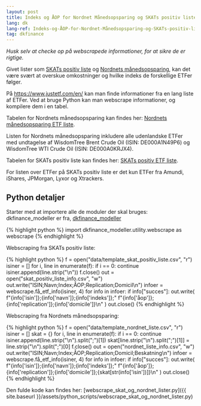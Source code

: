 ```yaml
---
layout: post
title: Indeks og ÅOP for Nordnet Månedsopsparing og SKATs positiv liste
lang: dk
lang-ref: Indeks-og-ÅOP-for-Nordnet-Månedsopsparing-og-SKATs-positiv-liste
tag: dkfinance
---
```


*Husk selv at checke op på webscrapede informationer, for at sikre de er rigtige.*

Givet lister som [SKATs positiv liste](https://skat.dk/skat.aspx?oid=2244641)
og [Nordnets månedsopsparing](https://www.nordnet.dk/dk/tjenester/manedsopsparing),
kan det være svært at overskue omkostninger og hvilke indeks de forskellige ETFer følger.

På https://www.justetf.com/en/ kan man finde informationer fra en lang liste af ETFer.
Ved at bruge Python kan man webscrape informationer, og kompilere dem i en tabel.

Tabelen for Nordnets månedsopsparing kan findes her:
[Nordnets månedsopsparing ETF liste](https://docs.google.com/spreadsheets/d/1FTxNdAT43Dkcix32ase-R8O1tQDkWkr3hvvkqLLOihY/edit?usp=sharing).

Listen for Nordnets månedsopsparing inkludere alle udenlandske ETFer med undtagelse af WisdomTree Brent Crude Oil (ISIN: DE000A1N49P6) og WisdomTree WTI Crude Oil (ISIN: DE000A0KRJX4).

Tabelen for SKATs positiv liste kan findes her:
[SKATs positiv ETF liste](https://docs.google.com/spreadsheets/d/181WgeIKI_c9z2DpjqcBxXkOwbcPLnrDjRT4JhHY8eB8/edit?usp=sharing).

For listen over ETFer på SKATs positiv liste er det kun ETFer fra Amundi, iShares, JPMorgan, Lyxor og Xtrackers.


<!-- python_split -->

## Python detaljer

Starter med at importere alle de moduler der skal bruges:
dkfinance_modeller er fra, [dkfinance_modeller](https://github.com/erikkjellgren/dkfinance_modeller)

{% highlight python %}
import dkfinance_modeller.utility.webscrape as webscrape
{% endhighlight %}

Webscraping fra SKATs positiv liste:

{% highlight python %}
f = open("data/template_skat_positiv_liste.csv", "r")
isiner = []
for i, line in enumerate(f):
    if i == 0:
        continue
    isiner.append(line.strip("\n"))
f.close()
out = open("skat_positiv_liste_info.csv", "w")
out.write("ISIN;Navn;Index;ÅOP;Replication;Domicil\n")
infoer = webscrape.få_etf_info(isiner, 4)
for info in infoer:
    if info["succes"]:
        out.write(
            f"{info['isin']};{info['navn']};{info['indeks']};"
            f"{info['åop']};{info['replication']};{info['domicile']}\n"
        )
out.close()
{% endhighlight %}

Webscraping fra Nordnets månedsopsparing:

{% highlight python %}
f = open("data/template_nordnet_liste.csv", "r")
isiner = []
skat = {}
for i, line in enumerate(f):
    if i == 0:
        continue
    isiner.append(line.strip("\n").split(";")[1])
    skat[line.strip("\n").split(";")[1]] = line.strip("\n").split(";")[0]
f.close()
out = open("nordnet_liste_info.csv", "w")
out.write("ISIN;Navn;Index;ÅOP;Replication;Domicil;Beskatning\n")
infoer = webscrape.få_etf_info(isiner, 4)
for info in infoer:
    if info["succes"]:
        out.write(
            f"{info['isin']};{info['navn']};{info['indeks']};"
            f"{info['åop']};{info['replication']};{info['domicile']};{skat[str(info['isin'])]}\n"
        )
out.close()
{% endhighlight %}

Den fulde kode kan findes her: [webscrape_skat_og_nordnet_lister.py]({{ site.baseurl }}/assets/python_scripts/webscrape_skat_og_nordnet_lister.py)